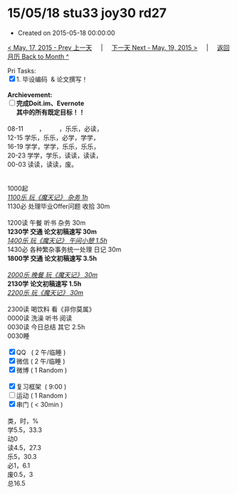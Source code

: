 # 15/05/18 stu33 joy30 rd27

- Created on 2015-05-18 00:00:00

[< May. 17, 2015 - Prev 上一天](_archived/lifelogs/2015/05/d17.md) &nbsp; &nbsp; | &nbsp; &nbsp; [下一天 Next - May. 19, 2015 >](_archived/lifelogs/2015/05/d19.md) &nbsp; &nbsp; |  &nbsp; &nbsp; [返回月历 Back to Month ^](_archived/lifelogs/2015/05/index.md)
<br/><div>Pri Tasks:<br/><input type="checkbox" checked="true" />1. 毕设编码  & 论文撰写！</div><div><br/></div><div><b>Archievement:</b></div><div><b><input type="checkbox" />完成Doit.im、</b><b>Evernote</b></div><div><b>      其中的</b><b>所有</b><b>既定目标！！</b></div><div><div><br/></div>08-11         ，        ，乐乐，必读，<br/>12-15 学乐，乐乐，必学，学学，<br/>16-19 学学，学学，乐乐，乐乐，<br/>20-23 学学，学乐，读读，读读，</div><div>00-03 读读，读读，废。<br/> <div><br/></div>1000起<br/><i><u>1100乐 玩《魔天记》 杂务 1h</u></i></div><div>1130必 处理毕业Offer问题 收拾 30m</div><div><br/></div><div>1200读 午餐 听书 杂务 30m</div><div><b>1230学 交通 </b><b>论文初稿速写</b><b> 30m</b></div><div><i><u>1400乐 玩《魔天记》 午间小憩 1.5h</u></i></div><div>1430必 各种繁杂事务统一处理 日记 30m </div><div><b>1800学</b><b> 交通 </b><b>论文初稿速写</b><b> 3.5h</b></div><div><div><br/></div><u><i>2000乐 晚餐 玩《魔天记》 30m</i></u></div><div><b>2130学 </b><b>论文初稿速写 1.5</b><b>h</b></div><div><i><u>2200乐 玩《魔天记》 30m</u></i></div><div><br/></div><div>2300读 喝饮料 看《非你莫属》</div><div>0000读 洗澡 听书 阅读</div><div>0030读 今日总结 其它 2.5h</div><div>0030睡</div><div><br/></div><div><input type="checkbox" checked="true" />QQ   ( 2 午/临睡 ) <br/><input type="checkbox" checked="true" />微信 ( 2 午/临睡 ) </div><div><input type="checkbox" checked="true" />微博 ( 1 Random ) </div><div><br/></div><div><input type="checkbox" checked="true" />复习框架  ( 9:00 ) <br/></div><div><input type="checkbox" />运动 ( 1 Random ) </div><div><input type="checkbox" checked="true" />串门 ( < 30min ) </div><div><div><br/></div>类，时，%<br/>学5.5，33.3<br/>动0<br/>读4.5，27.3<br/>乐5，30.3<br/>必1，6.1<br/>废0.5，3<br/>总16.5</div>
